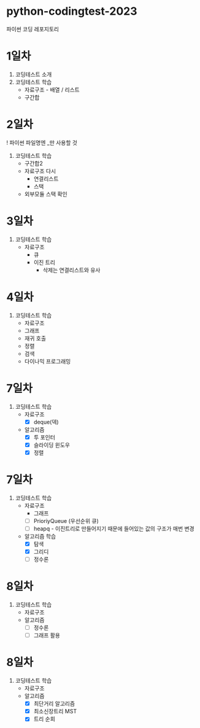 # python-codingtest-2023
파이썬 코딩 레포지토리

# 1일차
1. 코딩테스트 소개
2. 코딩테스트 학습
    - 자료구조 - 배열 / 리스트
    - 구간합


# 2일차
! 파이썬 파일명엔 _만 사용할 것

1. 코딩테스트 학습
    - 구간합2
    - 자료구조 다시
        - 연결리스트
        - 스택
    - 외부모듈 스택 확인

# 3일차
1. 코딩테스트 학습
    - 자료구조
        - 큐
        - 이진 트리
            - 삭제는 연결리스트와 유사

# 4일차
1. 코딩테스트 학습
    - 자료구조
    - 그래프
    - 재귀 호출
    - 정렬
    - 검색
    - 다이나믹 프로그래밍

# 7일차
1. 코딩테스트 학습
    - 자료구조
        - [x] deque(덱)
    - 알고리즘
        - [x] 투 포인터
        - [x] 슬라이딩 윈도우
        - [x] 정렬

# 7일차
1. 코딩테스트 학습
    - 자료구조
        - 그래프
        - [ ] PrioriyQueue (우선순위 큐)
        - [ ] heapq - 이진트리로 만들어지기 때문에 들어있는 값의 구조가 매번 변경
    - 알고리즘 학습
        - [x] 탐색
        - [x] 그리디
        - [ ] 정수론

# 8일차
1. 코딩테스트 학습
    - 자료구조
    - 알고리즘
        - [ ] 정수론
        - [ ] 그래프 활용

# 8일차
1. 코딩테스트 학습
    - 자료구조
    - 알고리즘
        - [x] 최단거리 알고리즘
        - [x] 최소신장트리 MST
        - [x] 트리 순회